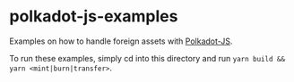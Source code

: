 # polkadot-js-examples

Examples on how to handle foreign assets with [Polkadot-JS](https://polkadot.js.org/docs/).

To run these examples, simply cd into this directory and run `yarn build && yarn <mint|burn|transfer>`.
